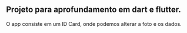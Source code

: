 ## Projeto para aprofundamento em dart e flutter.
 
O app consiste em um ID Card, onde podemos alterar a foto e os dados.

